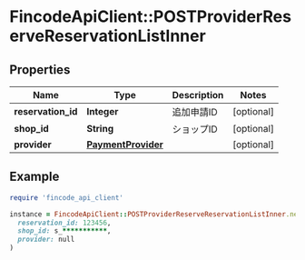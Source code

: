 # FincodeApiClient::POSTProviderReserveReservationListInner

## Properties

| Name | Type | Description | Notes |
| ---- | ---- | ----------- | ----- |
| **reservation_id** | **Integer** | 追加申請ID | [optional] |
| **shop_id** | **String** | ショップID  | [optional] |
| **provider** | [**PaymentProvider**](PaymentProvider.md) |  | [optional] |

## Example

```ruby
require 'fincode_api_client'

instance = FincodeApiClient::POSTProviderReserveReservationListInner.new(
  reservation_id: 123456,
  shop_id: s_***********,
  provider: null
)
```

